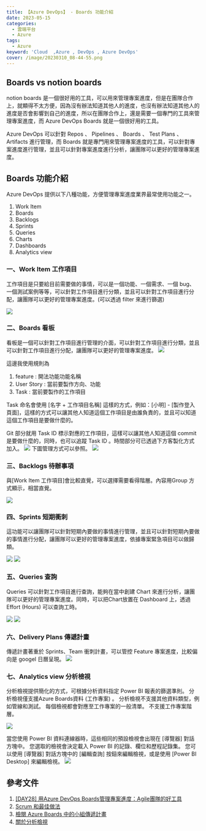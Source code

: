 ```yaml
---
title: 【Azure DevOps】 - Boards 功能介紹
date: 2023-05-15
categories: 
  - 雲端平台
  - Azure
tags: 
  - Azure
keyword: 'Cloud  ,Azure , DevOps , Azure DevOps'
cover: /image/20230310_08-44-55.png
---
```


## Boards vs notion boards
notion boards 是一個很好用的工具，可以用來管理專案進度，但是在團隊合作上，就顯得不太方便，因為沒有辦法知道其他人的進度，也沒有辦法知道其他人的進度是否會影響到自己的進度，所以在團隊合作上，還是需要一個專門的工具來管理專案進度，而 Azure DevOps Boards 就是一個很好用的工具。

Azure DevOps 可以針對 Repos 、 Pipelines 、 Boards 、 Test Plans 、 Artifacts 進行管理，而 Boards 就是專門用來管理專案進度的工具，可以針對專案進度進行管理，並且可以針對專案進度進行分析，讓團隊可以更好的管理專案進度。

## Boards 功能介紹
Azure DevOps 提供以下八種功能，方便管理專案進度業界最常使用功能之一。
1. Work Item
2. Boards
3. Backlogs
4. Sprints
5. Queries
6. Charts
7. Dashboards
8. Analytics view

### 一、Work Item 工作項目
工作項目是只要給目前需要做的事情，可以是一個功能、一個需求、一個 bug、一個測試案例等等，可以針對工作項目進行分類，並且可以針對工作項目進行分配，讓團隊可以更好的管理專案進度。(可以透過 filter 來進行篩選)

![](/image/20230826_11-15-34.png)


### 二、Boards 看板
看板是一個可以針對工作項目進行管理的介面，可以針對工作項目進行分類，並且可以針對工作項目進行分配，讓團隊可以更好的管理專案進度。
![](/image/20230826_11-18-42.png)

這邊我使用規則為 
1. feature : 開法功能功能名稱
2. User Story : 當前要製作方向、功能
3. Task : 當前要製作的工作項目

Task 命名會使用 [名字 + 工作項目名稱] 這樣的方式，例如：[小明] - [製作登入頁面]，這樣的方式可以讓其他人知道這個工作項目是由誰負責的，並且可以知道這個工作項目是要做什麼的。

Git 部分就用 Task ID 標示對應的工作項目，這樣可以讓其他人知道這個 commit 是要做什麼的，同時，也可以追蹤 Task ID 。時間部分可已透過下方客製化方式加入。
![](/image/20230826_11-36-47.png)
下圖管理方式可以參照。
![](/image/20230810_20-57-19.png)

### 三、Backlogs 待辦事項
與[Work Item 工作項目]會比較直覺，可以選擇需要看得階層。內容用Group 方式顯示，相當直覺。

![](/image/20230826_11-39-59.png)

### 四、Sprints 短期衝刺
這功能可以讓團隊可以針對短期內要做的事情進行管理，並且可以針對短期內要做的事情進行分配，讓團隊可以更好的管理專案進度，依據專案緊急項目可以做歸類。

![](/image/20230826_11-47-46.png)
![](/image/20230826_14-07-57.png)
### 五、Queries 查詢
Queries 可以針對工作項目進行查詢，能夠在當中創建 Chart 來進行分析，讓團隊可以更好的管理專案進度。同時，可以把Chart放置在 Dashboard 上，透過 Effort (Hours) 可以查詢工時。

![](/image/20230826_14-14-03.png)
![](/image/20230826_14-15-18.png)
### 六、Delivery Plans 傳遞計畫
傳遞計畫著重於 Sprints、Team 衝刺計畫，可以管控 Feature 專案進度，比較偏向是 googel 日曆呈現。
![](/image/20230826_14-20-36.png)

### 七、Analytics view 分析檢視
分析檢視提供簡化的方式，可根據分析資料指定 Power BI 報表的篩選準則。 分析檢視僅支援Azure Boards資料 (工作專案) 。 分析檢視不支援其他資料類型，例如管線和測試。 每個檢視都會對應至工作專案的一般清單。 不支援工作專案階層。

![](/image/20230826_17-13-26.png)

當您使用 Power BI 資料連線器時，這些相同的預設檢視會出現在 [導覽器] 對話方塊中。 您選取的檢視會決定載入 Power BI 的記錄、欄位和歷程記錄集。 您可以使用 [導覽器] 對話方塊中的 [編輯查詢] 按鈕來編輯檢視，或是使用 [Power BI Desktop] 來編輯檢視。
![](/image/20230826_17-13-35.png)


## 參考文件
1. [[DAY28] 用Azure DevOps Boards管理專案進度：Agile團隊的好工具](https://ithelp.ithome.com.tw/articles/10209547)
2. [Scrum 和最佳做法](https://learn.microsoft.com/zh-tw/azure/devops/boards/sprints/best-practices-scrum?view=azure-devops#sprint-retrospective-meetings)
3. [檢閱 Azure Boards 中的小組傳遞計畫](https://learn.microsoft.com/zh-tw/azure/devops/boards/plans/review-team-plans?view=azure-devops)
4. [關於分析檢視](https://learn.microsoft.com/zh-tw/azure/devops/report/powerbi/what-are-analytics-views?view=azure-devops)